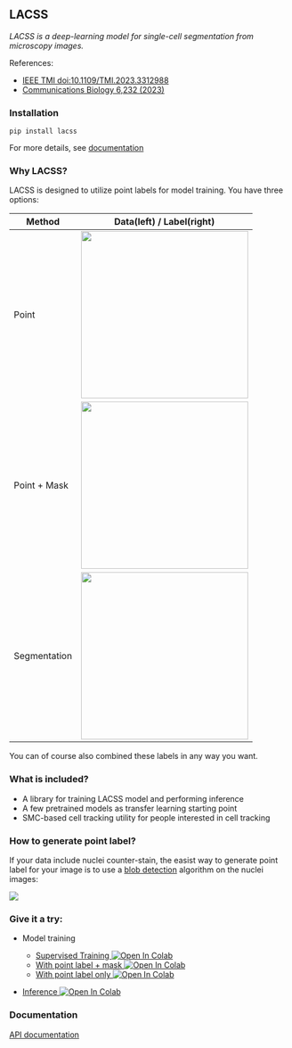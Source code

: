 ## LACSS

_LACSS is a deep-learning model for single-cell segmentation from microscopy images._ 

References: 

- [IEEE TMI doi:10.1109/TMI.2023.3312988](https://arxiv.org/abs/2304.10671)
- [Communications Biology 6,232 (2023)](https://www.nature.com/articles/s42003-023-04608-5)

### Installation
```
pip install lacss
```
For more details, see [documentation](https://jiyuuchc.github.io/lacss/install/)

### Why LACSS?
LACSS is designed to utilize point labels for model training. You have three options:

| Method | Data(left) / Label(right)|
| --- | --- |
| Point | <img src="https://github.com/jiyuuchc/lacss/raw/main-jax/.github/images/label_scheme_1.png" width="300"> |
| Point + Mask | <img src="https://github.com/jiyuuchc/lacss/raw/main-jax/.github/images/label_scheme_2.png" width="300"> |
| Segmentation | <img src="https://github.com/jiyuuchc/lacss/raw/main-jax/.github/images/label_scheme_3.png" width="300"> |

You can of course also combined these labels in any way you want.

### What is included?

- A library for training LACSS model and performing inference
- A few pretrained models as transfer learning starting point
- SMC-based cell tracking utility for people interested in cell tracking

### How to generate point label?

If your data include nuclei counter-stain, the easist way to generate point label for your image is to use a [blob detection](https://scikit-image.org/docs/stable/auto_examples/features_detection/plot_blob.html) algorithm on the nuclei images:

![](https://github.com/jiyuuchc/lacss/raw/main-jax/.github/images/blob_detection.png)

### Give it a try:
* Model training
  * [Supervised Training ![Open In Colab](https://colab.research.google.com/assets/colab-badge.svg)](https://colab.research.google.com/github/jiyuuchc/lacss/blob/main-jax/notebooks/train_with_segmentation_label.ipynb)
  * [With point label + mask ![Open In Colab](https://colab.research.google.com/assets/colab-badge.svg)](https://colab.research.google.com/github/jiyuuchc/lacss/blob/main-jax/notebooks/train_with_point_and_mask.ipynb)
  * [With point label only ![Open In Colab](https://colab.research.google.com/assets/colab-badge.svg)](https://colab.research.google.com/github/jiyuuchc/lacss/blob/main-jax/notebooks/train_with_point_label.ipynb)

* [Inference ![Open In Colab](https://colab.research.google.com/assets/colab-badge.svg)](https://colab.research.google.com/github/jiyuuchc/lacss/blob/main-jax/notebooks/inference.ipynb)

### Documentation
  [API documentation](https://jiyuuchc.github.io/lacss/api/deploy/)
